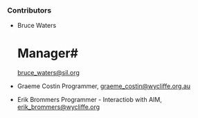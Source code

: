 ### Contributors ###

* Bruce Waters
    # Manager#
    bruce_waters@sil.org

* Graeme Costin
    Programmer, graeme_costin@wycliffe.org.au   

* Erik Brommers
    Programmer - Interactiob with AIM, erik_brommers@wycliffe.org
